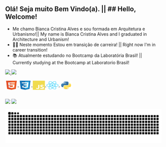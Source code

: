 ## Olá! Seja muito Bem Vindo(a). || ## Hello, Welcome!
* Me chamo Bianca Cristina Alves e sou formada em Arquitetura e Urbanismo!|| My name is Bianca Cristina Alves and I graduated in Architecture and Urbanism!
* 👩‍💻 Neste momento Estou em transição de carreira! || Right now I'm in career transition!
* 📚 Atualmente estudando no Bootcamp da Laboratória Brasil! || Currently studying at the Bootcamp at Laboratorio Brasil!

 <div>
  <a href="https://github.com/biancacristinaalves">
  <img height="150em" src="https://github-readme-stats.vercel.app/api?username=biancacristinaalves&show_icons=true&theme=dracula&include_all_commits=true&count_private=true"/>
  <img height="150em" src="https://github-readme-stats.vercel.app/api/top-langs/?username=biancacristinaalves&layout=compact&langs_count=7&theme=dracula"/>
</div>
<div style="display: inline_block"><br>
  <img align="center" alt="Bia-HTML" height="30" width="40" src="https://raw.githubusercontent.com/devicons/devicon/master/icons/html5/html5-original.svg">
  <img align="center" alt="Bia-CSS" height="30" width="40" src="https://raw.githubusercontent.com/devicons/devicon/master/icons/css3/css3-original.svg">
  <img align="center" alt="Bia-Js" height="30" width="40" src="https://raw.githubusercontent.com/devicons/devicon/master/icons/javascript/javascript-plain.svg">
  <img align="center" alt="Bia-React" height="30" width="40" src="https://raw.githubusercontent.com/devicons/devicon/master/icons/react/react-original.svg">
  <img align="center" alt="Bia-Python" height="30" width="40" src="https://raw.githubusercontent.com/devicons/devicon/master/icons/python/python-original.svg">
</div>
  
  ##
 
<div> 
  <a href = "mailto:biancaacristinaalves@gmail.com"><img src="https://img.shields.io/badge/-Gmail-%23333?style=for-the-badge&logo=gmail&logoColor=white" target="_blank"></a>
  <a href = "https://www.linkedin.com/in/bianca-cristina-alves1" target="_blank"><img src="https://img.shields.io/badge/-LinkedIn-%230077B5?style=for-the badge&logo=linkedin&logoColor=white" target="_blank"></a> 
 
  ![Snake animation](https://github.com/biancacristinaalves/biancacristinaalves/blob/output/github-contribution-grid-snake.svg)
 
</div>
